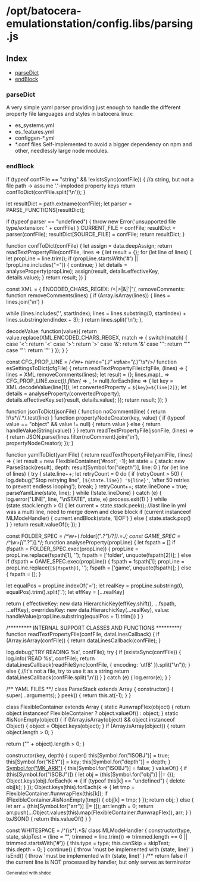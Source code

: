 # /opt/batocera-emulationstation/config.libs/parsing.js

## Index

* [parseDict](#parsedict)
* [endBlock](#endblock)

### parseDict

A very simple yaml parser providing just enough to handle the different property file languages and styles
in batocera.linux:
- es_systems.yml
- es_features.yml
- configgen-*.yml
- *.conf files
Self-implemented to avoid a bigger dependency on npm and other, needlessly large node modules.

### endBlock

if (typeof confFile == "string" && !existsSync(confFile)) {
//a string, but not a file path -> assume '.'-imploded property keys
return confToDict(confFile.split('\n'));
}

let resultDict = path.extname(confFile);
let parser = PARSE_FUNCTIONS[resultDict];

if (typeof parser == "undefined") { throw new Error('unsupported file type/extension: ' + confFile) }
CURRENT_FILE = confFile;
resultDict = parser(confFile);
resultDict[SOURCE_FILE] = confFile;
return resultDict;
}

function confToDict(confFile) {
let assign = data.deepAssign;
return readTextPropertyFile(confFile, lines => {
let result = {};
for (let line of lines) {
let propLine = line.trim();
if (propLine.startsWith('#') || !propLine.includes("=")) { continue; }
let details = analyseProperty(propLine);
assign(result, details.effectiveKey, details.value);
}
return result;
})
}

const XML = {
ENCODED_CHARS_REGEX: /&lt;|&gt;|&amp;|&apos;|&quot;/,
removeComments: function removeComments(lines) {
if (Array.isArray(lines)) { lines = lines.join('\n') }

while (lines.includes('<!--')) {
let startIndex = lines.indexOf('<!--');
let endIndex = lines.indexOf('-->', startIndex);
lines = lines.substring(0, startIndex) + lines.substring(endIndex + 3);
}
return lines.split('\n');
},

decodeValue: function(value){
return value.replace(XML.ENCODED_CHARS_REGEX, match => {
switch(match) {
case '&lt;': return '<'
case '&gt;': return '>'
case '&amp;': return '&'
case '&apos;': return "'"
case '&quot;': return '"'
}
});
}
}

const CFG_PROP_LINE = /<\w+ name="(.*)" value="(.*)"\s*\/>/
function esSettingsToDict(cfgFile) {
return readTextPropertyFile(cfgFile, (lines) => {
lines = XML.removeComments(lines);
let result = {};
lines.map(_ => CFG_PROP_LINE.exec(_)).filter(_ => _ != null).forEach(line => {
let key = XML.decodeValue(line[1]);
let convertedProperty = `${key}=${line[2]}`;
let details = analyseProperty(convertedProperty);
details.effectiveKey.set(result, details.value);
});
return result;
});
}

function jsonToDict(jsonFile) {
function noComment(line) { return !/\s*\/\/.*/.test(line) }
function propertyNodeCreator(key, value) {
if (typeof value == "object" && value != null) { return value }
else { return handleValue(String(value)) }
}
return readTextPropertyFile(jsonFile, (lines) => {
return JSON.parse(lines.filter(noComment).join('\n'), propertyNodeCreator);
});
}

function yamlToDict(yamlFile) {
return readTextPropertyFile(yamlFile, (lines) => {
let result = new FlexibleContainer('#root', -1);
let state = { stack: new ParseStack(result), depth: result[Symbol.for("depth")], line: 0 }
for (let line of lines) {
try {
state.line++;
let retryCount = 0
do {
if (retryCount > 50) {
log.debug("Stop retrying line", `[${state.line}] '${line}'`, 'after 50 retries to prevent endless looping');
break;
}
retryCount++;
state.lineDone = true;
parseYamlLine(state, line);
} while (!state.lineDone)
} catch (e) {
log.error("LINE", line, "\nSTATE", state, e)
process.exit(1)
}
}
while (state.stack.length > 0) {
let current = state.stack.peek();
//last line in yml was a multi line, need to merge down and close block
if (current instanceof MLModeHandler) { current.endBlock(state, 'EOF') }
else { state.stack.pop() }
}
return result.valueOf();
});
}

const FOLDER_SPEC = /^\w+(\.folder\[(".*?")\/?\]).*=.*/;
const GAME_SPEC = /^\w+\[(".*?")\].*/;
function analyseProperty(propLine) {
let fspath = []
if (fspath = FOLDER_SPEC.exec(propLine)) {
propLine = propLine.replace(fspath[1], '');
fspath = ['folder', unquote(fspath[2])];
} else if (fspath = GAME_SPEC.exec(propLine)) {
fspath = fspath[1];
propLine = propLine.replace(`[${fspath}]`, '');
fspath = ['game', unquote(fspath)];
} else {
fspath = [];
}

let equalPos = propLine.indexOf('=');
let realKey = propLine.substring(0, equalPos).trim().split('.');
let effKey = [...realKey]

return {
effectiveKey: new data.HierarchicKey(effKey.shift(), ...fspath, ...effKey),
overridesKey: new data.HierarchicKey(...realKey),
value: handleValue(propLine.substring(equalPos + 1).trim())
}
}

/********* INTERNAL SUPPORT CLASSES AND FUNCTIONS *********/
function readTextPropertyFile(confFile, dataLinesCallback) {
if (Array.isArray(confFile)) { return dataLinesCallback(confFile); }

log.debug('TRY READING %s', confFile);
try {
if (existsSync(confFile)) {
log.info('READ %s', confFile);
return dataLinesCallback(readFileSync(confFile, { encoding: 'utf8' }).split("\n"));
} else {
//it's not a file, try to use it as a string
return dataLinesCallback(confFile.split('\n'))
}
}
catch (e) { log.error(e); }
}

/** YAML FILES **/
class ParseStack extends Array {
constructor() { super(...arguments); }
peek() { return this.at(-1); }
}

class FlexibleContainer extends Array {
static #unwrapFlex(object) {
return object instanceof FlexibleContainer
? object.valueOf() : object;
}
static #isNonEmpty(object) {
if (!Array.isArray(object) && object instanceof Object) { object = Object.keys(object); }
if (Array.isArray(object)) { return object.length > 0; }

return ("" + object).length > 0;
}

constructor(key, depth) {
super()
this[Symbol.for("ISOBJ")] = true;
this[Symbol.for("KEY")] = key;
this[Symbol.for("depth")] = depth;
}
[Symbol.for("MK_ARR")]() { this[Symbol.for("ISOBJ")] = false; }
valueOf() {
if (this[Symbol.for("ISOBJ")]) {
let obj = (this[Symbol.for("obj")] ||= {});
Object.keys(obj).forEach(k => {
if (typeof this[k] == "undefined") { delete obj[k]; }
});
Object.keys(this).forEach(k => {
let tmp = FlexibleContainer.#unwrapFlex(this[k]);
if (FlexibleContainer.#isNonEmpty(tmp)) { obj[k] = tmp; }
});
return obj;
} else {
let arr = (this[Symbol.for("arr")] ||= []);
arr.length = 0;
return arr.push(...Object.values(this).map(FlexibleContainer.#unwrapFlex)), arr;
}
}
toJSON() { return this.valueOf() }
}

const WHITESPACE = /^(\s*).*$/
class MLModeHandler {
constructor(type, state, skipTest = (line = "", trimmed = line.trim()) => trimmed.length == 0 || trimmed.startsWith('#')) {
this.type = type;
this.canSkip = skipTest;
this.depth = 0;
}
continue() { throw 'must be implemented with (state, line)' }
isEnd() { throw 'must be implemented with (state, line)' }
/**
return false if the current line is NOT processed by handler,
but only serves as terminator


<sub>Generated with shdoc</sub>